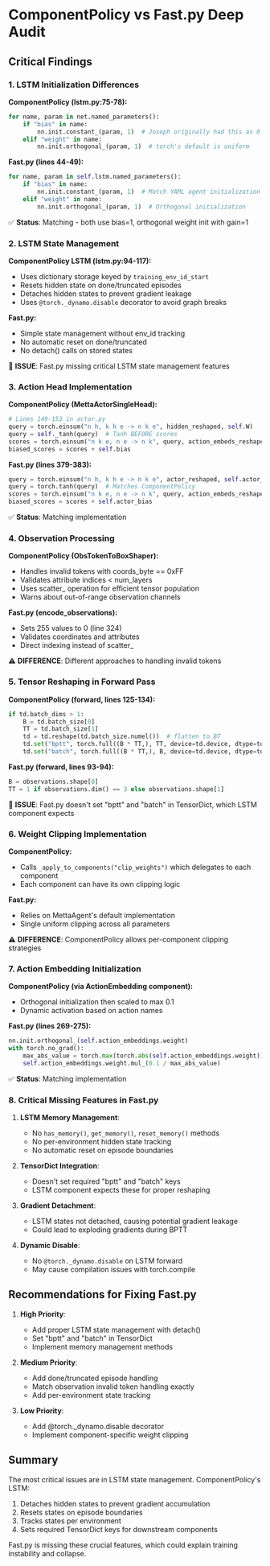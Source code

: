 # ComponentPolicy vs Fast.py Deep Audit

## Critical Findings

### 1. LSTM Initialization Differences

**ComponentPolicy (lstm.py:75-78):**
```python
for name, param in net.named_parameters():
    if "bias" in name:
        nn.init.constant_(param, 1)  # Joseph originally had this as 0
    elif "weight" in name:
        nn.init.orthogonal_(param, 1)  # torch's default is uniform
```

**Fast.py (lines 44-49):**
```python
for name, param in self.lstm.named_parameters():
    if "bias" in name:
        nn.init.constant_(param, 1)  # Match YAML agent initialization
    elif "weight" in name:
        nn.init.orthogonal_(param, 1)  # Orthogonal initialization
```

✅ **Status**: Matching - both use bias=1, orthogonal weight init with gain=1

### 2. LSTM State Management

**ComponentPolicy LSTM (lstm.py:94-117):**
- Uses dictionary storage keyed by `training_env_id_start`
- Resets hidden state on done/truncated episodes
- Detaches hidden states to prevent gradient leakage
- Uses `@torch._dynamo.disable` decorator to avoid graph breaks

**Fast.py:**
- Simple state management without env_id tracking
- No automatic reset on done/truncated
- No detach() calls on stored states

🔴 **ISSUE**: Fast.py missing critical LSTM state management features

### 3. Action Head Implementation

**ComponentPolicy (MettaActorSingleHead):**
```python
# Lines 149-153 in actor.py
query = torch.einsum("n h, k h e -> n k e", hidden_reshaped, self.W)
query = self._tanh(query)  # Tanh BEFORE scores
scores = torch.einsum("n k e, n e -> n k", query, action_embeds_reshaped)
biased_scores = scores + self.bias
```

**Fast.py (lines 379-383):**
```python
query = torch.einsum("n h, k h e -> n k e", actor_reshaped, self.actor_W)
query = torch.tanh(query)  # Matches ComponentPolicy
scores = torch.einsum("n k e, n e -> n k", query, action_embeds_reshaped)
biased_scores = scores + self.actor_bias
```

✅ **Status**: Matching implementation

### 4. Observation Processing

**ComponentPolicy (ObsTokenToBoxShaper):**
- Handles invalid tokens with coords_byte == 0xFF
- Validates attribute indices < num_layers
- Uses scatter_ operation for efficient tensor population
- Warns about out-of-range observation channels

**Fast.py (encode_observations):**
- Sets 255 values to 0 (line 324)
- Validates coordinates and attributes
- Direct indexing instead of scatter_

⚠️ **DIFFERENCE**: Different approaches to handling invalid tokens

### 5. Tensor Reshaping in Forward Pass

**ComponentPolicy (forward, lines 125-134):**
```python
if td.batch_dims > 1:
    B = td.batch_size[0]
    TT = td.batch_size[1]
    td = td.reshape(td.batch_size.numel())  # flatten to BT
    td.set("bptt", torch.full((B * TT,), TT, device=td.device, dtype=torch.long))
    td.set("batch", torch.full((B * TT,), B, device=td.device, dtype=torch.long))
```

**Fast.py (forward, lines 93-94):**
```python
B = observations.shape[0]
TT = 1 if observations.dim() == 3 else observations.shape[1]
```

🔴 **ISSUE**: Fast.py doesn't set "bptt" and "batch" in TensorDict, which LSTM component expects

### 6. Weight Clipping Implementation

**ComponentPolicy:**
- Calls `_apply_to_components("clip_weights")` which delegates to each component
- Each component can have its own clipping logic

**Fast.py:**
- Relies on MettaAgent's default implementation
- Single uniform clipping across all parameters

⚠️ **DIFFERENCE**: ComponentPolicy allows per-component clipping strategies

### 7. Action Embedding Initialization

**ComponentPolicy (via ActionEmbedding component):**
- Orthogonal initialization then scaled to max 0.1
- Dynamic activation based on action names

**Fast.py (lines 269-275):**
```python
nn.init.orthogonal_(self.action_embeddings.weight)
with torch.no_grad():
    max_abs_value = torch.max(torch.abs(self.action_embeddings.weight))
    self.action_embeddings.weight.mul_(0.1 / max_abs_value)
```

✅ **Status**: Matching implementation

### 8. Critical Missing Features in Fast.py

1. **LSTM Memory Management**:
   - No `has_memory()`, `get_memory()`, `reset_memory()` methods
   - No per-environment hidden state tracking
   - No automatic reset on episode boundaries

2. **TensorDict Integration**:
   - Doesn't set required "bptt" and "batch" keys
   - LSTM component expects these for proper reshaping

3. **Gradient Detachment**:
   - LSTM states not detached, causing potential gradient leakage
   - Could lead to exploding gradients during BPTT

4. **Dynamic Disable**:
   - No `@torch._dynamo.disable` on LSTM forward
   - May cause compilation issues with torch.compile

## Recommendations for Fixing Fast.py

1. **High Priority**:
   - Add proper LSTM state management with detach()
   - Set "bptt" and "batch" in TensorDict
   - Implement memory management methods

2. **Medium Priority**:
   - Add done/truncated episode handling
   - Match observation invalid token handling exactly
   - Add per-environment state tracking

3. **Low Priority**:
   - Add @torch._dynamo.disable decorator
   - Implement component-specific weight clipping

## Summary

The most critical issues are in LSTM state management. ComponentPolicy's LSTM:
1. Detaches hidden states to prevent gradient accumulation
2. Resets states on episode boundaries
3. Tracks states per environment
4. Sets required TensorDict keys for downstream components

Fast.py is missing these crucial features, which could explain training instability and collapse.